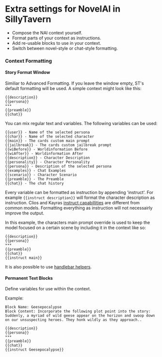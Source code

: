 # Extra settings for NovelAI in SillyTavern

* Compose the NAI context yourself.
* Format parts of your context as instructions.
* Add re-usable blocks to use in your context.
* Switch between novel-style or chat-style formatting.

### Context Formatting
#### Story Format Window
Similiar to Advanced Formatting. If you leave the window empty, ST's default formatting will be used. A simple context might look like this:
```
{{description}}
{{persona}}
***
{{preamble}}
{{chat}}
```
You can mix regular text and variables. The following variables can be used:
```
{{user}} - Name of the selected persona
{{char}} - Name of the selected character
{{main}} - The cards custom main prompt
{{jailbreak}} - The cards custom jailbreak prompt
{{wiBefore}} - Worldinformation Before
{{wiAfter}} - Worldinformation After
{{description}} - Character Description
{{personality}} - Character Personality
{{persona}} - Description of the selected persona
{{examples}} - Chat Examples
{{scenario}} - Character Scenario
{{preamble}} - The Preamble
{{chat}} - The chat history
```
Every variable can be formatted as instruction by appending 'instruct'. For example `{{instruct description}}` will format the character description as instruction. Clios and Kayras [instruct capabillities](https://docs.novelai.net/text/specialmodules.html) are different from common models. Formatting everything as instruction will not necessairly improve the output.

In this example, the characters main prompt override is used to keep the model focused on a certain scene by including it in the context like so:
```
{{description}}
{{persona}}
***
{{preamble}}
{{chat}}
{{instruct main}}
```
It is also possible to use [handlebar helpers](https://handlebarsjs.com/guide/builtin-helpers.html).

#### Permanent Text Blocks
Define variables for use within the context.

Example:
```
Block Name: Geesepocalypse
Block Content: Incorporate the following plot point into the story: Suddenly, a myriad of wild geese appear on the horizon and swoop down on our unsuspecting heroes. They honk wildly as they approach..
```
``` 
{{description}}
{{persona}}
***
{{preamble}}
{{chat}}
{{instruct Geesepocalypse}}
```
